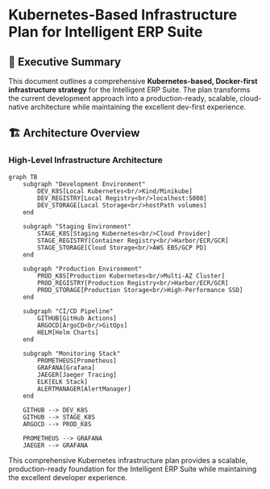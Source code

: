 # Kubernetes-Based Infrastructure Plan for Intelligent ERP Suite

## 🎯 Executive Summary

This document outlines a comprehensive **Kubernetes-based, Docker-first infrastructure strategy** for the Intelligent ERP Suite. The plan transforms the current development approach into a production-ready, scalable, cloud-native architecture while maintaining the excellent dev-first experience.

## 🏗️ Architecture Overview

### High-Level Infrastructure Architecture

```mermaid
graph TB
    subgraph "Development Environment"
        DEV_K8S[Local Kubernetes<br/>Kind/Minikube]
        DEV_REGISTRY[Local Registry<br/>localhost:5000]
        DEV_STORAGE[Local Storage<br/>hostPath volumes]
    end
    
    subgraph "Staging Environment"
        STAGE_K8S[Staging Kubernetes<br/>Cloud Provider]
        STAGE_REGISTRY[Container Registry<br/>Harbor/ECR/GCR]
        STAGE_STORAGE[Cloud Storage<br/>AWS EBS/GCP PD]
    end
    
    subgraph "Production Environment"
        PROD_K8S[Production Kubernetes<br/>Multi-AZ Cluster]
        PROD_REGISTRY[Production Registry<br/>Harbor/ECR/GCR]
        PROD_STORAGE[Production Storage<br/>High-Performance SSD]
    end
    
    subgraph "CI/CD Pipeline"
        GITHUB[GitHub Actions]
        ARGOCD[ArgoCD<br/>GitOps]
        HELM[Helm Charts]
    end
    
    subgraph "Monitoring Stack"
        PROMETHEUS[Prometheus]
        GRAFANA[Grafana]
        JAEGER[Jaeger Tracing]
        ELK[ELK Stack]
        ALERTMANAGER[AlertManager]
    end
    
    GITHUB --> DEV_K8S
    GITHUB --> STAGE_K8S
    ARGOCD --> PROD_K8S
    
    PROMETHEUS --> GRAFANA
    JAEGER --> GRAFANA
```

This comprehensive Kubernetes infrastructure plan provides a scalable, production-ready foundation for the Intelligent ERP Suite while maintaining the excellent developer experience.